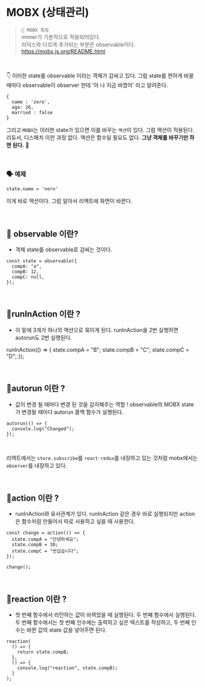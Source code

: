 # MOBX (상태관리)

> `📍 MOBX 특징` <br />immer가 기본적으로 적용되어있다. <br />리덕스와 다르게 추가되는 부분은 observable이다. <br /> https://mobx.js.org/README.html

 <br />

👇 이러한 state를 observable 이라는 객체가 감싸고 있다.
그럼 state를 편하게 바꿀 때마다 observable이 observer 한테
'야 나 지금 바꼈어' 라고 알려준다.

```
{
  name : 'zero',
  age: 26,
  married : false
}
```

그리고 `MOBX`는 이러한 state가 있으면 이를 바꾸는 `액션`이 있다. 그럼 액션이 적용된다.
리듀서, 디스패치 이런 과정 없다. 액션은 함수일 필요도 없다. **그냥 객체를 바꾸기만 하면 된다.** 👏

 <br />

### 🗣 예제

```
state.name = 'nero'
```

이게 바로 액션이다. 그럼 알아서 리액트에 화면이 바뀐다.

 <br />

## 📍 observable 이란?

- 객체 state를 observable로 감싸는 것이다.

```
const state = observable({
  compA: "a",
  compB: 12,
  compC: null,
});
```

 <br />

## 📍runInAction 이란 ?

- 이 밑에 3개가 하나의 액션으로 묶이게 된다.
  runInAction을 2번 실행하면 autorun도 2번 실행된다.

runInAction(() => {
state.compA = "B";
state.compB = "C";
state.compC = "D";
});

 <br />

## 📍autorun 이란 ?

- 값이 변경 될 때마다 변경 된 것을 감지해주는 역할 ! observable의 MOBX state가 변경될 때마다 autorun 콜백 함수가 실행된다.

```
autorun(() => {
  console.log("Changed");
});
```

 <br />

리액트에서는 `store.subscribe`를 `react-redux`를 내장하고 있는 것처럼 mobx에서는 `observer`를 내장하고 있다.

 <br />

## 📍action 이란 ?

- runInAction와 유사관계가 있다. runInAction 같은 경우 바로 실행되지만 action은 함수처럼 만들어서 따로 사용하고 싶을 때 사용한다.

```
const change = action(() => {
  state.compA = "안녕하세요";
  state.compB = 30;
  state.compC = "반갑습니다";
});

change();
```

 <br />

## 📍reaction 이란 ?

- 첫 번째 함수에서 리턴하는 값이 바뀌었을 때 실행된다. 두 번째 함수에서 실행된다. 두 번째 함수에서는 첫 번째 인수에는 출력하고 싶은 텍스트를 작성하고, 두 번째 인수는 바뀐 값의 state 값을 넣어주면 된다.

```
reaction(
  () => {
    return state.compB;
  },
  () => {
    console.log("reaction", state.compB);
  }
);
```
